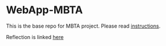 # WebApp-MBTA
 This is the base repo for MBTA project. Please read [instructions](instructions.md). 

 Reflection is linked [here](reflection.md)
